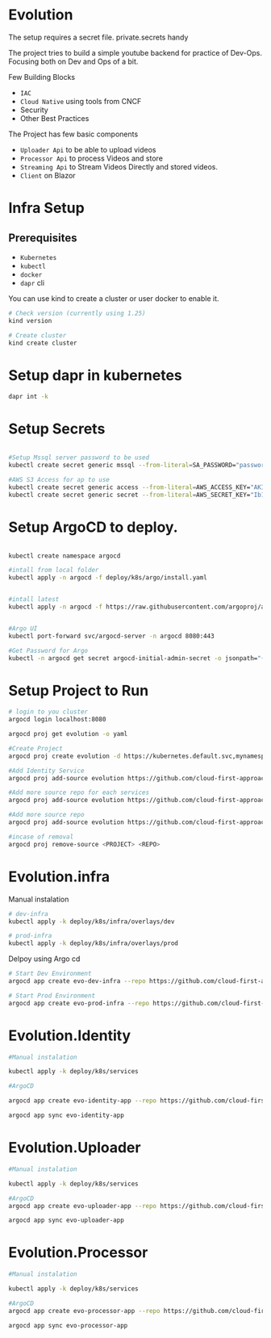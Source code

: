 # Evolution

The setup requires a secret file. private.secrets handy

The project tries to build a simple youtube backend for practice of Dev-Ops. Focusing both on Dev and Ops of a bit.

Few Building Blocks
- `IAC`
- `Cloud Native` using tools from CNCF
- Security
- Other Best Practices

The Project has few basic components

- `Uploader Api` to be able to upload videos
- `Processor Api` to process Videos and store
- `Streaming Api` to Stream Videos Directly and stored videos.
- `Client` on Blazor

# Infra Setup

## Prerequisites

- `Kubernetes`
- `kubectl`
- `docker`
- `dapr` cli


You can use kind to create a cluster or user docker to enable it.

```sh
# Check version (currently using 1.25)
kind version

# Create cluster
kind create cluster
```

# Setup dapr in kubernetes

```sh
dapr int -k
```

# Setup Secrets
```sh

#Setup Mssql server password to be used 
kubectl create secret generic mssql --from-literal=SA_PASSWORD="password@1" -n evolution

#AWS S3 Access for ap to use
kubectl create secret generic access --from-literal=AWS_ACCESS_KEY="AKIAYVIT7U44J******" -n evolution
kubectl create secret generic secret --from-literal=AWS_SECRET_KEY="Ib1GuABmPxOtDIEfeb7*****************" -n evolution

```

# Setup ArgoCD to deploy.

```sh

kubectl create namespace argocd

#intall from local folder
kubectl apply -n argocd -f deploy/k8s/argo/install.yaml


#intall latest
kubectl apply -n argocd -f https://raw.githubusercontent.com/argoproj/argo-cd/stable/manifests/install.yaml


#Argo UI
kubectl port-forward svc/argocd-server -n argocd 8080:443

#Get Password for Argo
kubectl -n argocd get secret argocd-initial-admin-secret -o jsonpath="{.data.password}" | base64 -d; echo

```
# Setup Project to Run

```sh
# login to you cluster
argocd login localhost:8080

argocd proj get evolution -o yaml

#Create Project
argocd proj create evolution -d https://kubernetes.default.svc,mynamespace -s https://github.com/cloud-first-approach/Evolution.infra.git

#Add Identity Service
argocd proj add-source evolution https://github.com/cloud-first-approach/Evolution.Identity.git

#Add more source repo for each services
argocd proj add-source evolution https://github.com/cloud-first-approach/Evolution.Uploader.git

#Add more source repo
argocd proj add-source evolution https://github.com/cloud-first-approach/Evolution.Processor.git

#incase of removal
argocd proj remove-source <PROJECT> <REPO>

```

# Evolution.infra

Manual instalation

```sh
# dev-infra
kubectl apply -k deploy/k8s/infra/overlays/dev

# prod-infra
kubectl apply -k deploy/k8s/infra/overlays/prod

```
Delpoy using Argo cd

```sh
# Start Dev Environment
argocd app create evo-dev-infra --repo https://github.com/cloud-first-approach/Evolution.infra.git --path deploy/k8s/infra/overlays/dev --dest-server https://kubernetes.default.svc --dest-namespace evolution

# Start Prod Environment
argocd app create evo-prod-infra --repo https://github.com/cloud-first-approach/Evolution.infra.git --path deploy/k8s/infra/overlays/prod --dest-server https://kubernetes.default.svc --dest-namespace evolution

```
# Evolution.Identity

```sh
#Manual instalation

kubectl apply -k deploy/k8s/services

#ArgoCD

argocd app create evo-identity-app --repo https://github.com/cloud-first-approach/Evolution.Identity.git --path deploy/k8s/services --dest-server https://kubernetes.default.svc --dest-namespace evolution

argocd app sync evo-identity-app

```

# Evolution.Uploader

```sh
#Manual instalation

kubectl apply -k deploy/k8s/services

#ArgoCD
argocd app create evo-uploader-app --repo https://github.com/cloud-first-approach/Evolution.Uploader.git --path deploy/k8s/services --dest-server https://kubernetes.default.svc --dest-namespace evolution

argocd app sync evo-uploader-app

```

# Evolution.Processor

```sh
#Manual instalation

kubectl apply -k deploy/k8s/services

#ArgoCD
argocd app create evo-processor-app --repo https://github.com/cloud-first-approach/Evolution.Uploader.git --path deploy/k8s/services --dest-server https://kubernetes.default.svc --dest-namespace evolution

argocd app sync evo-processor-app
```